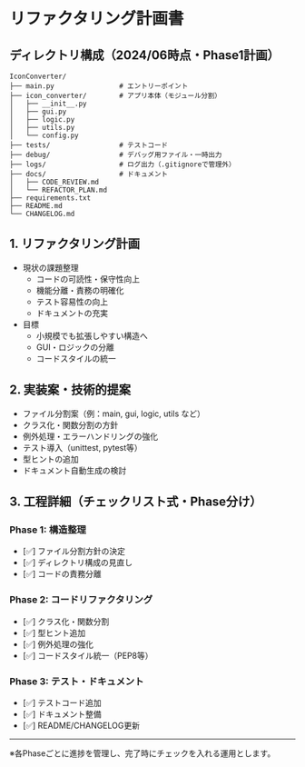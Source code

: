 # リファクタリング計画書

## ディレクトリ構成（2024/06時点・Phase1計画）

```
IconConverter/
├── main.py                # エントリーポイント
├── icon_converter/        # アプリ本体（モジュール分割）
│   ├── __init__.py
│   ├── gui.py
│   ├── logic.py
│   ├── utils.py
│   └── config.py
├── tests/                 # テストコード
├── debug/                 # デバッグ用ファイル・一時出力
├── logs/                  # ログ出力（.gitignoreで管理外）
├── docs/                  # ドキュメント
│   ├── CODE_REVIEW.md
│   └── REFACTOR_PLAN.md
├── requirements.txt
├── README.md
└── CHANGELOG.md
```

## 1. リファクタリング計画
- 現状の課題整理
  - コードの可読性・保守性向上
  - 機能分離・責務の明確化
  - テスト容易性の向上
  - ドキュメントの充実
- 目標
  - 小規模でも拡張しやすい構造へ
  - GUI・ロジックの分離
  - コードスタイルの統一

## 2. 実装案・技術的提案
- ファイル分割案（例：main, gui, logic, utils など）
- クラス化・関数分割の方針
- 例外処理・エラーハンドリングの強化
- テスト導入（unittest, pytest等）
- 型ヒントの追加
- ドキュメント自動生成の検討

## 3. 工程詳細（チェックリスト式・Phase分け）

### Phase 1: 構造整理
- [✅️] ファイル分割方針の決定
- [✅️] ディレクトリ構成の見直し
- [✅️] コードの責務分離

### Phase 2: コードリファクタリング
- [✅️] クラス化・関数分割
- [✅️] 型ヒント追加
- [✅️] 例外処理の強化
- [✅️] コードスタイル統一（PEP8等）

### Phase 3: テスト・ドキュメント
- [✅️] テストコード追加
- [✅️] ドキュメント整備
- [✅️] README/CHANGELOG更新

---

※各Phaseごとに進捗を管理し、完了時にチェックを入れる運用とします。
